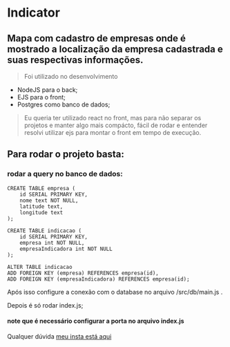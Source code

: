 # Indicator
## Mapa com cadastro de empresas onde é mostrado a localização da empresa cadastrada e suas respectivas informações.

>Foi utilizado no desenvolvimento
 - NodeJS para o back;
 - EJS para o front;
 - Postgres como banco de dados;
 
>Eu queria ter utilizado react no front, mas para não separar os projetos e manter algo mais compácto, fácil de rodar e entender resolvi utilizar ejs para montar o front em tempo de execução.

## Para rodar o projeto basta:

### rodar a query no banco de dados:
```
CREATE TABLE empresa (
    id SERIAL PRIMARY KEY,
    nome text NOT NULL,
    latitude text,
    longitude text
);

CREATE TABLE indicacao (
    id SERIAL PRIMARY KEY,
    empresa int NOT NULL,
    empresaIndicadora int NOT NULL
);

ALTER TABLE indicacao
ADD FOREIGN KEY (empresa) REFERENCES empresa(id),
ADD FOREIGN KEY (empresaIndicadora) REFERENCES empresa(id);
```

Após isso configure a conexão com o database no arquivo /src/db/main.js .

Depois é só rodar index.js;

#### note que é necessário configurar a porta no arquivo index.js

Qualquer dúvida [meu insta está aqui](https://www.instagram.com/daviddev.jr/)
